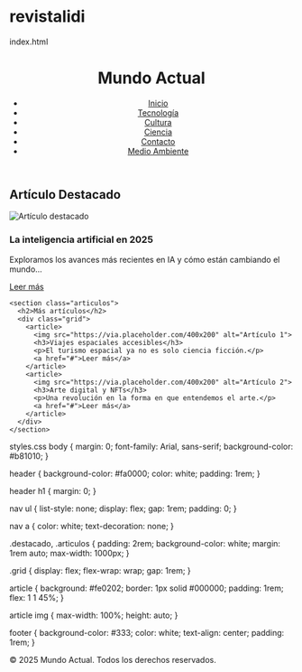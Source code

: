 # revistalidi


 index.html

<link rel="stylesheet" href="styles.css">
<!DOCTYPE html>
<html lang="es">
<head>
  <meta charset="UTF-8">
  <meta name="viewport" content="width=device-width, initial-scale=1">
  <title>Revista Digital - Revista Lidi</title>
  <link rel="stylesheet" href="styles.css">
</head>
<body>
  <header>
    <h1>Mundo Actual</h1>
    <nav>
      <ul>
        <li><a href="#">Inicio</a></li>
        <li><a href="#">Tecnología</a></li>
        <li><a href="#">Cultura</a></li>
        <li><a href="#">Ciencia</a></li>
        <li><a href="#">Contacto</a></li>
        <li><a href="#">Medio Ambiente</a></li>
      </ul>
    </nav>
  </header>

  <main>
    <section class="destacado">
      <h2>Artículo Destacado</h2>
      <article>
        <img src="https://via.placeholder.com/800x300" alt="Artículo destacado">
        <h3>La inteligencia artificial en 2025</h3>
        <p>Exploramos los avances más recientes en IA y cómo están cambiando el mundo...</p>
        <a href="#">Leer más</a>
      </article>
    </section>

    <section class="articulos">
      <h2>Más artículos</h2>
      <div class="grid">
        <article>
          <img src="https://via.placeholder.com/400x200" alt="Artículo 1">
          <h3>Viajes espaciales accesibles</h3>
          <p>El turismo espacial ya no es solo ciencia ficción.</p>
          <a href="#">Leer más</a>
        </article>
        <article>
          <img src="https://via.placeholder.com/400x200" alt="Artículo 2">
          <h3>Arte digital y NFTs</h3>
          <p>Una revolución en la forma en que entendemos el arte.</p>
          <a href="#">Leer más</a>
        </article>
      </div>
    </section>
  </main>

  <footer>
 styles.css
    body {
  margin: 0;
  font-family: Arial, sans-serif;
  background-color: #b81010;
}

header {
  background-color: #fa0000;
  color: white;
  padding: 1rem;
}

header h1 {
  margin: 0;
}

nav ul {
  list-style: none;
  display: flex;
  gap: 1rem;
  padding: 0;
}

nav a {
  color: white;
  text-decoration: none;
}

.destacado, .articulos {
  padding: 2rem;
  background-color: white;
  margin: 1rem auto;
  max-width: 1000px;
}

.grid {
  display: flex;
  flex-wrap: wrap;
  gap: 1rem;
}

article {
  background: #fe0202;
  border: 1px solid #000000;
  padding: 1rem;
  flex: 1 1 45%;
}

article img {
  max-width: 100%;
  height: auto;
}

footer {
  background-color: #333;
  color: white;
  text-align: center;
  padding: 1rem;
}
    <p>&copy; 2025 Mundo Actual. Todos los derechos reservados.</p>
  </footer>
</body>
</html>
